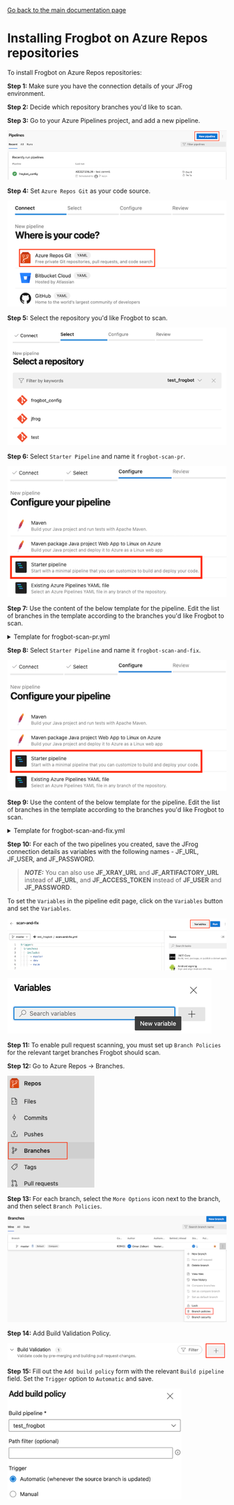 [Go back to the main documentation page](../README.md)

# Installing Frogbot on Azure Repos repositories

To install Frogbot on Azure Repos repositories:

**Step 1:** Make sure you have the connection details of your JFrog environment.

**Step 2:** Decide which repository branches you'd like to scan.

**Step 3:** Go to your Azure Pipelines project, and add a new pipeline.

![azure-new-pipeline.png](../images/azure-new-pipeline.png)

**Step 4:** Set `Azure Repos Git` as your code source.

![azure-set-code-source.png.png](../images/azure-set-code-source.png)

**Step 5:** Select the repository you'd like Frogbot to scan.

![azure-select-repo-to-test.png](../images/azure-select-repo-to-test.png)

**Step 6:** Select `Starter Pipeline` and name it `frogbot-scan-pr`.

![azure-starter-pipeline.png](../images/azure-starter-pipeline.png)

**Step 7:** Use the content of the below template for the pipeline. Edit the list of branches in the template according to the branches you'd like Frogbot to scan.

<details>
  <summary>Template for frogbot-scan-pr.yml</summary>

```yml
# Select on which branches to trigger the pipeline
trigger:
  branches:
    include:
      - master
         - dev
         - main

pool:
   vmImage: ubuntu-latest

jobs:
   - job:
     condition: and(succeeded(), eq(variables['Build.Reason'], 'PullRequest'))
     displayName: "Frogbot Scan Pull Request"
     steps:
        - task: CmdLine@2
          displayName: 'Download and Run Frogbot'
          env:
             # [Mandatory]
             # Azure Repos personal access token with Code -> Read & Write permissions
             JF_GIT_TOKEN: $(USER_TOKEN)

             # [Mandatory only for projects which use npm, yarn 2, NuGet and .NET to download their dependencies]
             # The command that installs the project dependencies (e.g "npm i", "nuget restore" or "dotnet restore")
             JF_INSTALL_DEPS_CMD: ""

             # [Mandatory]
             # JFrog platform URL (This functionality requires version 3.29.0 or above of Xray)
             JF_URL: $(JF_URL)

             # [Mandatory if JF_ACCESS_TOKEN is not provided]
             # JFrog user and password with 'read' permissions for Xray
             JF_USER: $(JF_USER)
             JF_PASSWORD: $(JF_PASSWORD)

             # [Mandatory if JF_USER and JF_PASSWORD are not provided]
             # JFrog access token with 'read' permissions for Xray
             # JF_ACCESS_TOKEN: $(JF_ACCESS_TOKEN)

             # [Optional, default: "."]
             # Relative path to the project in the git repository
             # JF_WORKING_DIR: path/to/project/dir

             # [Optional]
             # Xray Watches. Learn more about them here: https://www.jfrog.com/confluence/display/JFROG/Configuring+Xray+Watches
             # JF_WATCHES: <watch-1>,<watch-2>...<watch-n>

             # [Optional]
             # JFrog project. Learn more about it here: https://www.jfrog.com/confluence/display/JFROG/Projects
             # JF_PROJECT: <project-key>

             # [Optional, default: "FALSE"]
             # Displays all existing vulnerabilities, including the ones that were added by the pull request.
             # JF_INCLUDE_ALL_VULNERABILITIES: "TRUE"

             # [Optional, default: "TRUE"]
             # Fails the Frogbot task if any security issue is found.
             # JF_FAIL: "FALSE"

             # Predefined Azure Pipelines variables. There's no need to set them.
             JF_GIT_PULL_REQUEST_ID: $(System.PullRequest.PullRequestId)
             JF_GIT_PROJECT: $(System.TeamProject)
             JF_GIT_REPO: $(Build.Repository.Name)
             JF_GIT_API_ENDPOINT: $(System.CollectionUri)
             JF_GIT_BASE_BRANCH: $(System.PullRequest.TargetBranch)
             JF_GIT_OWNER: $(System.TeamProject)
             JF_GIT_PROVIDER: 'azureRepos'

          inputs:
            script: |
              curl -fLg "https://releases.jfrog.io/artifactory/frogbot/v2/[RELEASE]/getFrogbot.sh" | sh
              ./frogbot spr
```

Edit the yaml of the pipeline you created, and set the relevant branches to be scanned, as well as the remaining mandatory `Variables`.

</details>

**Step 8:** Select `Starter Pipeline` and name it `frogbot-scan-and-fix`.

![azure-starter-pipeline.png](../images/azure-starter-pipeline.png)

**Step 9:** Use the content of the below template for the pipeline. Edit the list of branches in the template according to the branches you'd like Frogbot to scan.

<details>
  <summary>Template for frogbot-scan-and-fix.yml</summary>

```yaml
# Select on which branches to trigger the pipeline
trigger:
  branches:
    include:
      - master
         - dev
         - main

pr: none

pool:
   vmImage: ubuntu-latest

jobs:
   - job:
     displayName: "Frogbot Scan and Fix"
     condition: and(succeeded(), eq(variables['Build.Reason'], 'IndividualCI'))
     steps:
        - task: CmdLine@2
          displayName: 'Download and Run Frogbot'
          env:
             # [Mandatory]
             # Azure Repos personal access token with Code -> Read & Write permissions
             JF_GIT_TOKEN: $(USER_TOKEN)

             # [Mandatory only for projects which use npm, yarn 2, NuGet and .NET to download their dependencies]
             # The command that installs the project dependencies (e.g "npm i", "nuget restore" or "dotnet restore")
             JF_INSTALL_DEPS_CMD: ""

             # [Mandatory]
             # JFrog platform URL (This functionality requires version 3.29.0 or above of Xray)
             JF_URL: $(JF_URL)

             # [Mandatory if JF_ACCESS_TOKEN is not provided]
             # JFrog user and password with 'read' permissions for Xray
             JF_USER: $(JF_USER)
             JF_PASSWORD: $(JF_PASSWORD)

             # [Mandatory if JF_USER and JF_PASSWORD are not provided]
             # JFrog access token with 'read' permissions for Xray
             # JF_ACCESS_TOKEN: $(JF_ACCESS_TOKEN)

             # [Optional, default: "."]
             # Relative path to the project in the git repository
             # JF_WORKING_DIR: path/to/project/dir

             # [Optional]
             # Xray Watches. Learn more about them here: https://www.jfrog.com/confluence/display/JFROG/Configuring+Xray+Watches
             # JF_WATCHES: <watch-1>,<watch-2>...<watch-n>

             # [Optional]
             # JFrog project. Learn more about it here: https://www.jfrog.com/confluence/display/JFROG/Projects
             # JF_PROJECT: <project-key>

             # [Optional, default: "FALSE"]
             # Displays all existing vulnerabilities, including the ones that were added by the pull request.
             # JF_INCLUDE_ALL_VULNERABILITIES: "TRUE"

             # [Optional, default: "TRUE"]
             # Fails the Frogbot task if any security issue is found.
             # JF_FAIL: "FALSE"

             # Predefined Azure Pipelines variables. There's no need to set them.
             JF_GIT_PROJECT: $(System.TeamProject)
             JF_GIT_REPO: $(Build.Repository.Name)
             JF_GIT_API_ENDPOINT: $(System.CollectionUri)
             JF_GIT_BASE_BRANCH: $(Build.SourceBranchName)
             JF_GIT_OWNER: $(System.TeamProject)
             JF_GIT_PROVIDER: 'azureRepos'

          inputs:
             script: |
                curl -fLg "https://releases.jfrog.io/artifactory/frogbot/v2/[RELEASE]/getFrogbot.sh" | sh
                ./frogbot cfpr
```

Edit the yaml of the pipeline you created, and set the relevant branches to be scanned, as well as the remaining mandatory `Variables`.
</details>

**Step 10:** For each of the two pipelines you created, save the JFrog connection details as variables with the following names - JF_URL, JF_USER, and JF_PASSWORD.

> **_NOTE:_** You can also use **JF_XRAY_URL** and **JF_ARTIFACTORY_URL** instead of **JF_URL**, and **JF_ACCESS_TOKEN**
> instead of **JF_USER** and **JF_PASSWORD**.

To set the `Variables` in the pipeline edit page, click on the `Variables` button and set the `Variables`.

![variables_button.png](../images/azure-variables-button.png)

![img_1.png](../images/azure-new-variable.png)

**Step 11:** To enable pull request scanning, you must set up `Branch Policies` for the relevant target branches Frogbot should scan.

**Step 12:** Go to Azure Repos -> Branches.

   <img src="../images/azure-branches.png" alt="azure-branches.png" width="200"/>


**Step 13:** For each branch, select the `More Options` icon next to the branch, and then select `Branch Policies`.

   <img src="../images/azure-branch-policies.png" alt="azure-branch-policies.png" width="800"/>


**Step 14:** Add Build Validation Policy.

![azure-build-validation.png](../images/azure-build-validation.png)

**Step 15:** Fill out the `Add build policy` form with the relevant `Build pipeline` field. Set the `Trigger` option to `Automatic` and save.

   <img src="../images/azure-build-policy.png" alt="azure-build-policy.png" width="400"/>
